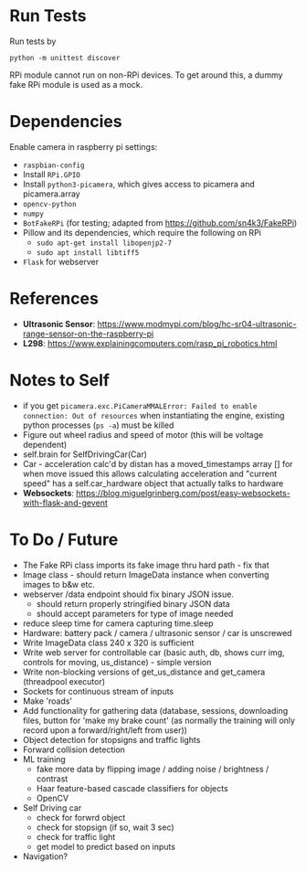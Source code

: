 # Run Tests
Run tests by
```
python -m unittest discover
```
RPi module cannot run on non-RPi devices. To get around this, a dummy fake RPi module is used as a mock.


# Dependencies
Enable camera in raspberry pi settings:
  - `raspbian-config`
  - Install `RPi.GPIO`
  - Install `python3-picamera`, which gives access to picamera and picamera.array
- `opencv-python`
- `numpy`
- `BotFakeRPi` (for testing; adapted from https://github.com/sn4k3/FakeRPi)
- Pillow and its dependencies, which require the following on RPi
  - `sudo apt-get install libopenjp2-7`
  - `sudo apt install libtiff5`
- `Flask` for webserver


# References
- **Ultrasonic Sensor**: https://www.modmypi.com/blog/hc-sr04-ultrasonic-range-sensor-on-the-raspberry-pi
- **L298**: https://www.explainingcomputers.com/rasp_pi_robotics.html


# Notes to Self
- if you get `picamera.exc.PiCameraMMALError: Failed to enable connection: Out of resources` when instantiating the engine, existing python processes (`ps -a`) must be killed
- Figure out wheel radius and speed of motor (this will be voltage dependent)
- self.brain for SelfDrivingCar(Car)
- Car - acceleration calc'd by distan
      has a moved_timestamps array [] for when move issued
      this allows calculating acceleration and "current speed"
      has a self.car_hardware object that actually talks to hardware
- **Websockets**: https://blog.miguelgrinberg.com/post/easy-websockets-with-flask-and-gevent


# To Do / Future
- The Fake RPi class imports its fake image thru hard path - fix that
- Image class - should return ImageData instance when converting images to b&w etc.
- webserver /data endpoint should fix binary JSON issue.
    - should return properly stringified binary JSON data
    - should accept parameters for type of image needed
- reduce sleep time for camera capturing time.sleep 
- Hardware: battery pack / camera / ultrasonic sensor / car is unscrewed
- Write ImageData class 240 x 320 is sufficient
- Write web server for controllable car (basic auth, db, shows curr img, controls for moving, us_distance) - simple version
- Write non-blocking versions of get_us_distance and get_camera (threadpool executor)
- Sockets for continuous stream of inputs
- Make 'roads'
- Add functionality for gathering data (database, sessions, downloading files, button for 'make my brake count' (as normally the training will only record upon a forward/right/left from user))
- Object detection for stopsigns and traffic lights
- Forward collision detection
- ML training
    - fake more data by flipping image / adding noise / brightness / contrast
    - Haar feature-based cascade classifiers for objects
    - OpenCV
- Self Driving car
    - check for forwrd object
    - check for stopsign (if so, wait 3 sec)
    - check for traffic light
    - get model to predict based on inputs 
- Navigation?